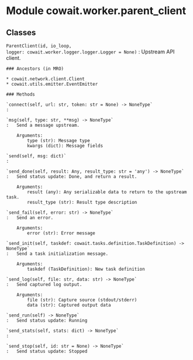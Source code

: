 Module cowait.worker.parent_client
==================================

Classes
-------

`ParentClient(id, io_loop, logger: cowait.worker.logger.logger.Logger = None)`
:   Upstream API client.

    ### Ancestors (in MRO)

    * cowait.network.client.Client
    * cowait.utils.emitter.EventEmitter

    ### Methods

    `connect(self, url: str, token: str = None) ‑> NoneType`
    :

    `msg(self, type: str, **msg) ‑> NoneType`
    :   Send a message upstream.
        
        Arguments:
            type (str): Message type
            kwargs (dict): Message fields

    `send(self, msg: dict)`
    :

    `send_done(self, result: Any, result_type: str = 'any') ‑> NoneType`
    :   Send status update: Done, and return a result.
        
        Arguments:
            result (any): Any serializable data to return to the upstream task.
            result_type (str): Result type description

    `send_fail(self, error: str) ‑> NoneType`
    :   Send an error.
        
        Arguments:
            error (str): Error message

    `send_init(self, taskdef: cowait.tasks.definition.TaskDefinition) ‑> NoneType`
    :   Send a task initialization message.
        
        Arguments:
            taskdef (TaskDefinition): New task definition

    `send_log(self, file: str, data: str) ‑> NoneType`
    :   Send captured log output.
        
        Arguments:
            file (str): Capture source (stdout/stderr)
            data (str): Captured output data

    `send_run(self) ‑> NoneType`
    :   Send status update: Running

    `send_stats(self, stats: dict) ‑> NoneType`
    :

    `send_stop(self, id: str = None) ‑> NoneType`
    :   Send status update: Stopped